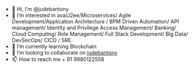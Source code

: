 - 👋 Hi, I’m @judebantony
- 👀 I’m interested in ava/J2ee/Microservices/ Agile 
Development/Application Architecture / BPM Driven
 Automation/ API management/ Identity and Privilege Access 
Management/ Banking/ Cloud Computing/ Role Management/ Full Stack Development/ Big Data/
DevSecOps/ CICD / SRE.
- 🌱 I’m currently learning Blockchain
- 💞️ I’m looking to collaborate on [judebantony](https://www.linkedin.com/in/jude-antony-2b208219/)
- 📫 How to reach me + 91 9980122558

<!---
judebantony/judebantony is a ✨ special ✨ repository because its `README.md` (this file) appears on your GitHub profile.
You can click the Preview link to take a look at your changes.
--->
